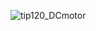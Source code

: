 ![tip120_DCmotor](https://github.com/ARtSSt/tip120_Arduino_DcMotor/assets/27945429/1203a048-f827-4738-8138-90ded6fcb8de)
